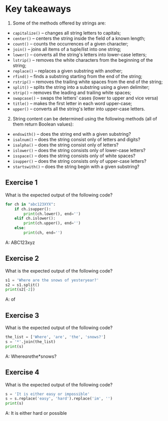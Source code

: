 # Key takeaways

1. Some of the methods offered by strings are:

  - `capitalize()` – changes all string letters to capitals;
  - `center()` – centers the string inside the field of a known length;
  - `count()` – counts the occurrences of a given character;
  - `join()` – joins all items of a tuple/list into one string;
  - `lower()` – converts all the string's letters into lower-case letters;
  - `lstrip()` – removes the white characters from the beginning of the string;
  - `replace()` – replaces a given substring with another;
  - `rfind()` – finds a substring starting from the end of the string;
  - `rstrip()` – removes the trailing white spaces from the end of the string;
  - `split()` – splits the string into a substring using a given delimiter;
  - `strip()` – removes the leading and trailing white spaces;
  - `swapcase()` – swaps the letters' cases (lower to upper and vice versa)
  - `title()` – makes the first letter in each word upper-case;
  - `upper()` – converts all the string's letter into upper-case letters.

2. String content can be determined using the following methods (all of them return Boolean values):

  - `endswith()` – does the string end with a given substring?
  - `isalnum()` – does the string consist only of letters and digits?
  - `isalpha()` – does the string consist only of letters?
  - `islower()` – does the string consists only of lower-case letters?
  - `isspace()` – does the string consists only of white spaces?
  - `isupper()` – does the string consists only of upper-case letters?
  - `startswith()` – does the string begin with a given substring?

## Exercise 1
What is the expected output of the following code?
```py
for ch in "abc123XYX":
    if ch.isupper():
        print(ch.lower(), end='')
    elif ch.islower():
        print(ch.upper(), end='')
    else:
        print(ch, end='')
```
A: ABC123xyz

## Exercise 2
What is the expected output of the following code?
```py
s1 = 'Where are the snows of yesteryear?'
s2 = s1.split()
print(s2[-2])
```
A: of

## Exercise 3
What is the expected output of the following code?
```py
the_list = ['Where', 'are', 'the', 'snows?']
s = '*'.join(the_list)
print(s)
```
A: Where*are*the*snows?

## Exercise 4
What is the expected output of the following code?
```py
s = 'It is either easy or impossible'
s = s.replace('easy', 'hard').replace('im', '')
print(s)
```
A: It is either hard or possible
